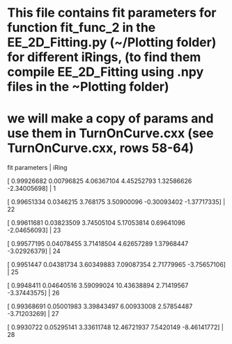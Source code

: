 # This file contains fit parameters for function fit_func_2 in the EE_2D_Fitting.py (~/Plotting folder) for different iRings, (to find them compile EE_2D_Fitting using .npy files in the ~Plotting folder)
# we will make a copy of params and use them in TurnOnCurve.cxx (see TurnOnCurve.cxx, rows 58-64)


fit parameters                                                             |         iRing

[ 0.99926682  0.00796825  4.06367104  4.45252793  1.32586626 -2.34005698]  |		  1

[ 0.99651334  0.0346215   3.768175    3.50900096 -0.30093402 -1.37717335]  |          22

[ 0.99611681  0.03823509  3.74505104  5.17053814  0.69641096 -2.04656093]  |          23

[ 0.99577195  0.04078455  3.71418504  4.62657289  1.37968447 -3.02926379]  |          24

[ 0.9951447   0.04381734  3.60349883  7.09087354  2.71779965 -3.75657106]  |          25

[ 0.9948411   0.04640516  3.59099024 10.43638894  2.71419567 -3.37443575]  |          26

[ 0.99368691  0.05001983  3.39843497  6.00933008  2.57854487 -3.71203269]  |          27

[ 0.9930722   0.05295141  3.33611748 12.46721937  7.5420149  -8.46141772]  |          28



